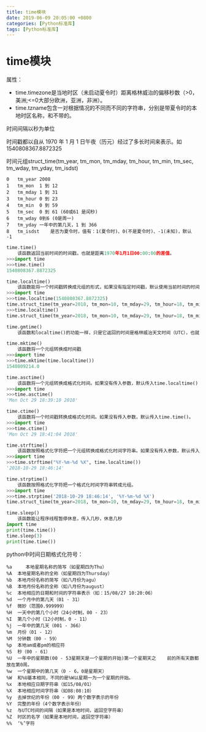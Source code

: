 ```yaml
---
title: time模块
date: 2019-06-09 20:05:00 +0800
categories: [Python标准库]
tags: [Python标准库]
---
```



# time模块

属性：

- time.timezone是当地时区（未启动夏令时）距离格林威治的偏移秒数（>0，美洲;<=0大部分欧洲，亚洲，非洲）。
- time.tzname包含一对根据情况的不同而不同的字符串，分别是带夏令时的本地时区名称，和不带的。

时间间隔以秒为单位

时间戳都以自从 1970 年 1 月 1 日午夜（历元）经过了多长时间来表示。如1540808367.8872325

时间元组struct_time(tm_year, tm_mon, tm_mday, tm_hour, tm_min, tm_sec, tm_wday, tm_yday, tm_isdst)

```
0	tm_year 2008
1	tm_mon	1 到 12
2	tm_mday	1 到 31
3	tm_hour	0 到 23
4	tm_min	0 到 59
5	tm_sec	0 到 61 (60或61 是闰秒)
6	tm_wday	0到6 (0是周一)
7	tm_yday	一年中的第几天，1 到 366
8	tm_isdst	是否为夏令时，值有：1(夏令时)、0(不是夏令时)、-1(未知)，默认 -1
```

```python
time.time()
    该函数返回当前时间的时间戳，也就是距离1970年1月1日00:00:00的差值。
>>>import time
>>>time.time()
1540808367.8872325
```

```python
time.localtime()
    该函数能将一个时间戳转换成元组的形式，如果没有指定时间戳，默认使用当前时间的时间戳。需要注意的是返回的时间是当地时间。
>>>import time
>>>time.localtime(1540808367.8872325)
time.struct_time(tm_year=2018, tm_mon=10, tm_mday=29, tm_hour=18, tm_min=19, tm_sec=27, tm_wday=0, tm_yday=302, tm_isdst=0)
>>>time.localtime()
time.struct_time(tm_year=2018, tm_mon=10, tm_mday=29, tm_hour=18, tm_min=26, tm_sec=10, tm_wday=0, 
```

```python
time.gmtime()
    该函数和localtime()的功能一样，只是它返回的时间是格林威治天文时间（UTC），也就是世界标准时间。中国时间为UTC+8。
```

```python
time.mktime()
    该函数将一个元组转换成时间戳
>>>import time
>>>time.mktime(time.localtime())
1540809214.0
```

```python
time.asctime()
    该函数将一个元组转换成格式化时间。如果没有传入参数，默认传入time.localtime()
>>>import time
>>>time.asctime()
'Mon Oct 29 18:39:10 2018'
```

```python
time.ctime()
    该函数将一个时间戳转换成格式化时间。如果没有传入参数，默认传入time.time()。
>>>import time
>>>time.ctime()
'Mon Oct 29 18:41:04 2018'
```

```python
time.strftime()
    该函数按照格式化字符把一个元组转换成格式化时间字符串。如果没有传入参数，默认传入time.localtime()。
>>>import time
>>>time.strftime("%Y-%m-%d %X", time.localtime())
'2018-10-29 18:46:14'
```

```python
time.strptime()
    该函数按照格式化字符把一个格式化时间字符串转成元组。
>>>import time
>>>time.strptime('2018-10-29 18:46:14', '%Y-%m-%d %X')
time.struct_time(tm_year=2018, tm_mon=10, tm_mday=29, tm_hour=18, tm_min=46, tm_sec=14, tm_wday=0, tm_yday=302, tm_isdst=-1)
```

```python
time.sleep()
    该函数能让程序线程暂停休息，传入几秒，休息几秒
import time
print(time.time())
time.sleep(3)
print(time.time())
```

python中时间日期格式化符号：

```
%a     本地星期名称的简写（如星期四为Thu）      
%A  本地星期名称的全称（如星期四为Thursday）      
%b  本地月份名称的简写（如八月份为agu）    
%B  本地月份名称的全称（如八月份为august）       
%c  本地相应的日期和时间的字符串表示（如：15/08/27 10:20:06）       
%d  一个月中的第几天（01 - 31）  
%f  微妙（范围0.999999）    
%H  一天中的第几个小时（24小时制，00 - 23）       
%I  第几个小时（12小时制，0 - 11）       
%j  一年中的第几天（001 - 366）     
%m  月份（01 - 12）    
%M  分钟数（00 - 59）       
%p  本地am或者pm的相应符      
%S  秒（00 - 61）    
%U  一年中的星期数(00 - 53星期天是一个星期的开始)第一个星期天之    前的所有天数都放在第0周。     
%w  一个星期中的第几天（0 - 6，0是星期天）    
%W  和%U基本相同，不同的是%W以星期一为一个星期的开始。    
%x  本地相应日期字符串（如15/08/01）     
%X  本地相应时间字符串（如08:08:10）     
%y  去掉世纪的年份（00 - 99）两个数字表示的年份       
%Y  完整的年份（4个数字表示年份）
%z  与UTC时间的间隔（如果是本地时间，返回空字符串）
%Z  时区的名字（如果是本地时间，返回空字符串）       
%%  ‘%’字符 
```

